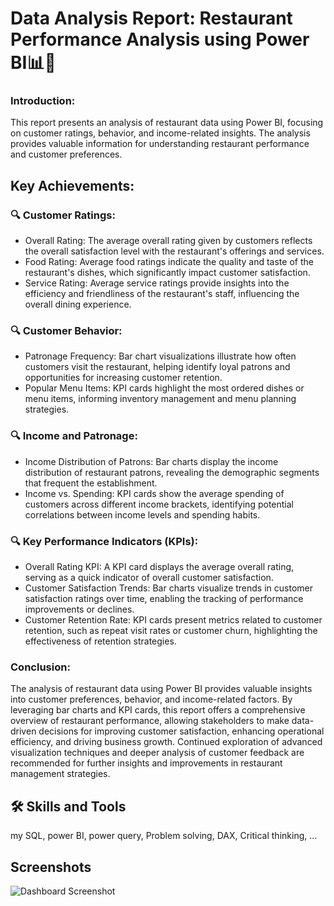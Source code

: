 
# Data Analysis Report: Restaurant Performance Analysis using Power BI📊💼





### Introduction:
This report presents an analysis of restaurant data using Power BI, focusing on customer ratings, behavior, and income-related insights. The analysis provides valuable information for understanding restaurant performance and customer preferences.

## Key Achievements:



### 🔍  Customer Ratings:

- Overall Rating: The average overall rating given by customers reflects the overall satisfaction level with the restaurant's offerings and services.
- Food Rating: Average food ratings indicate the quality and taste of the restaurant's dishes, which significantly impact customer satisfaction.
- Service Rating: Average service ratings provide insights into the efficiency and friendliness of the restaurant's staff, influencing the overall dining experience.

### 🔍 Customer Behavior:

- Patronage Frequency: Bar chart visualizations illustrate how often customers visit the restaurant, helping identify loyal patrons and opportunities for increasing customer retention.
- Popular Menu Items: KPI cards highlight the most ordered dishes or menu items, informing inventory management and menu planning strategies.

### 🔍 Income and Patronage:

- Income Distribution of Patrons: Bar charts display the income distribution of restaurant patrons, revealing the demographic segments that frequent the establishment.
- Income vs. Spending: KPI cards show the average spending of customers across different income brackets, identifying potential correlations between income levels and spending habits.

### 🔍 Key Performance Indicators (KPIs):

- Overall Rating KPI: A KPI card displays the average overall rating, serving as a quick indicator of overall customer satisfaction.
- Customer Satisfaction Trends: Bar charts visualize trends in customer satisfaction ratings over time, enabling the tracking of performance improvements or declines.
- Customer Retention Rate: KPI cards present metrics related to customer retention, such as repeat visit rates or customer churn, highlighting the effectiveness of retention strategies.



### Conclusion:

The analysis of restaurant data using Power BI provides valuable insights into customer preferences, behavior, and income-related factors. By leveraging bar charts and KPI cards, this report offers a comprehensive overview of restaurant performance, allowing stakeholders to make data-driven decisions for improving customer satisfaction, enhancing operational efficiency, and driving business growth. Continued exploration of advanced visualization techniques and deeper analysis of customer feedback are recommended for further insights and improvements in restaurant management strategies.






## 🛠 Skills and Tools
my SQL, power BI, power query, Problem solving, DAX, Critical thinking, ...


## Screenshots

![Dashboard Screenshot](https://github.com/Jobbson/restaurant_analysis/assets/69438695/6b55e60d-9f20-405c-9468-0ca383071b33)
